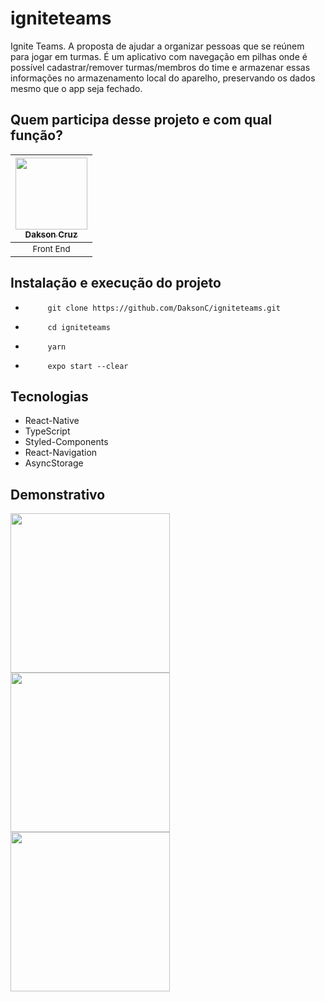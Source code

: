 # igniteteams
 Ignite Teams. A proposta de ajudar a organizar pessoas que se reúnem para jogar em turmas. É um aplicativo com navegação em pilhas onde é possível cadastrar/remover turmas/membros do time e armazenar essas informações no armazenamento local do aparelho, preservando os dados mesmo que o app seja fechado. 
## Quem participa desse projeto e com qual função?

| [<img src="https://avatars.githubusercontent.com/u/81385265?v=4" width=115><br><sub>Dakson Cruz</sub>](https://github.com/DaksonC) |
| :---: |
|<sub>Front End</sub>|

## Instalação e execução do projeto

-          git clone https://github.com/DaksonC/igniteteams.git
-          cd igniteteams
-          yarn
-          expo start --clear

## Tecnologias

- React-Native
- TypeScript
- Styled-Components
- React-Navigation
- AsyncStorage

## Demonstrativo


<img src="https://user-images.githubusercontent.com/81385265/215091342-b2937db8-50fb-478a-8641-e9804d540299.png" width=255> <img src="https://user-images.githubusercontent.com/81385265/215090706-2b057591-32cf-4e4d-8d1b-8b56cdd32e97.png" width=255>  <img src="https://user-images.githubusercontent.com/81385265/215091444-f2be0666-9fb7-4556-9602-1fe17eb48fb8.png" width=255>
